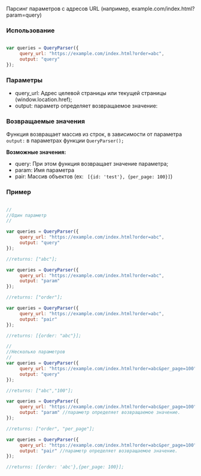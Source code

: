 Парсинг параметров с адресов URL (например, example.com/index.html?param=query)

### Использование



```js

var queries = QueryParser({
     query_url: "https://example.com/index.html?order=abc", 
     output: "query"
});

```

### Параметры 

- query_url: Адрес целевой страницы или текущей страницы (window.location.href);
- output: параметр определяет возвращаемое значение:

### Возвращаемые значения

Функция возвращает массив из строк, в зависимости от параметра ```output:``` в параметрах функции ```QueryParser();```

**Возможные значения:**
- query: При этом функция возвращает значение параметра;
- param: Имя параметра
- pair: Массив объектов (ex: ``` [{id: 'test'}, {per_page: 100}]```)

### Пример


```js

// 
//Один параметр
//

var queries = QueryParser({
     query_url: "https://example.com/index.html?order=abc",
     output: "query" 
});

//returns: ["abc"];

var queries = QueryParser({
     query_url: "https://example.com/index.html?order=abc",
     output: "param"  
});

//returns: ["order"];

var queries = QueryParser({
     query_url: "https://example.com/index.html?order=abc",
     output: "pair"  
});

//returns: [{order: "abc"}];

// 
//Несколько параметров
//
var queries = QueryParser({
     query_url: "https://example.com/index.html?order=abc&per_page=100",
     output: "query"
});

//returns: ["abc","100"];

var queries = QueryParser({
     query_url: "https://example.com/index.html?order=abc&per_page=100",
     output: "param" //параметр определяет возвращаемое значение. 
});

//returns: ["order", "per_page"];

var queries = QueryParser({
     query_url: "https://example.com/index.html?order=abc&per_page=100",
     output: "pair" //параметр определяет возвращаемое значение. 
});

//returns: [{order: 'abc'},{per_page: 100}];

```
